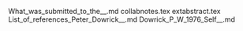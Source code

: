 What_was_submitted_to_the__.md
collabnotes.tex
extabstract.tex
List_of_references_Peter_Dowrick__.md
Dowrick_P_W_1976_Self__.md